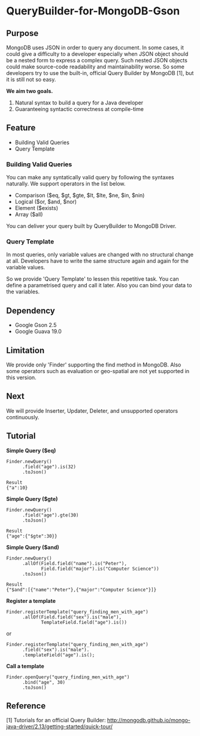# QueryBuilder-for-MongoDB-Gson
## Purpose

MongoDB uses JSON in order to query any document.
In some cases, it could give a difficulty to a developer especially when JSON object should be a nested form to express a complex query.
Such nested JSON objects could make source-code readability and maintainability worse.
So some developers try to use the built-in, official Query Builder by MongoDB [1], but it is still not so easy.

**We aim two goals.**

1. Natural syntax to build a query for a Java developer
2. Guaranteeing syntactic correctness at compile-time

## Feature

- Building Valid Queries
- Query Template

### Building Valid Queries

You can make any syntatically valid query by following the syntaxes naturally.
We support operators in the list below.

- Comparison ($eq, $gt, $gte, $lt, $lte, $ne, $in, $nin)
- Logical ($or, $and, $nor)
- Element ($exists)
- Array ($all)

You can deliver your query built by QueryBuilder to MongoDB Driver.

### Query Template

In most queries, only variable values are changed with no structural change at all.
Developers have to write the same structure again and again for the variable values.

So we provide 'Query Template' to lessen this repetitive task.
You can define a parametrised query and call it later.
Also you can bind your data to the variables.

## Dependency

- Google Gson 2.5
- Google Guava 19.0

## Limitation

We provide only 'Finder' supporting the find method in MongoDB.
Also some operators such as evaluation or geo-spatial are not yet supported in this version.

## Next

We will provide Inserter, Updater, Deleter, and unsupported operators continuously.

## Tutorial

**Simple Query ($eq)**

```
Finder.newQuery()
      .field("age").is(32)
      .toJson()
```
```
Result 
{"a":10}
```

**Simple Query ($gte)**
```
Finder.newQuery()
      .field("age").gte(30)
      .toJson()
```
```
Result
{"age":{"$gte":30}}
```

**Simple Query ($and)**

```
Finder.newQuery()
      .allOf(Field.field("name").is("Peter"), 
             Field.field("major").is("Computer Science"))
      .toJson()
```
```
Result
{"$and":[{"name":"Peter"},{"major":"Computer Science"}]}
```

**Register a template**
```
Finder.registerTemplate("query_finding_men_with_age")
      .allOf(Field.field("sex").is("male"), 
             TemplateField.field("age").is())
```
or
```
Finder.registerTemplate("query_finding_men_with_age")
      .field("sex").is("male").
      .templateField("age").is();
```

**Call a template**
```
Finder.openQuery("query_finding_men_with_age")
      .bind("age", 30)
      .toJson()
```

## Reference
[1] Tutorials for an official Query Builder: http://mongodb.github.io/mongo-java-driver/2.13/getting-started/quick-tour/
